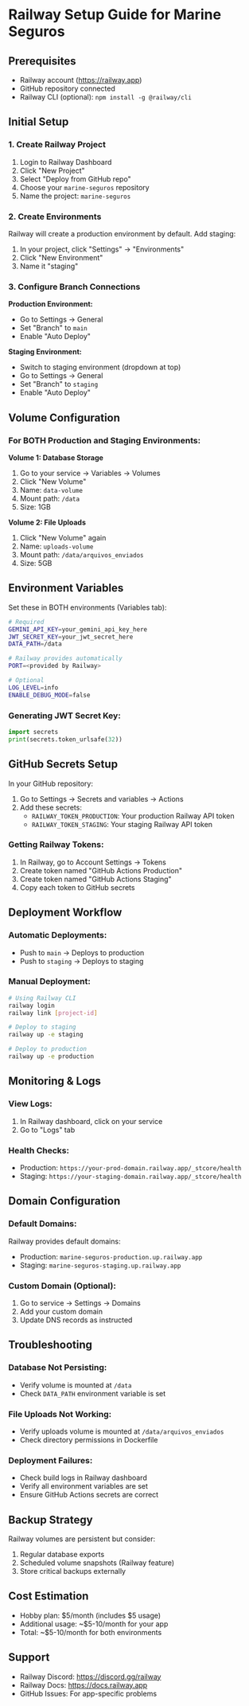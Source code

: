 # Railway Setup Guide for Marine Seguros

## Prerequisites
- Railway account (https://railway.app)
- GitHub repository connected
- Railway CLI (optional): `npm install -g @railway/cli`

## Initial Setup

### 1. Create Railway Project
1. Login to Railway Dashboard
2. Click "New Project"
3. Select "Deploy from GitHub repo"
4. Choose your `marine-seguros` repository
5. Name the project: `marine-seguros`

### 2. Create Environments
Railway will create a production environment by default. Add staging:
1. In your project, click "Settings" → "Environments"
2. Click "New Environment"
3. Name it "staging"

### 3. Configure Branch Connections
**Production Environment:**
- Go to Settings → General
- Set "Branch" to `main`
- Enable "Auto Deploy"

**Staging Environment:**
- Switch to staging environment (dropdown at top)
- Go to Settings → General
- Set "Branch" to `staging`
- Enable "Auto Deploy"

## Volume Configuration

### For BOTH Production and Staging Environments:

**Volume 1: Database Storage**
1. Go to your service → Variables → Volumes
2. Click "New Volume"
3. Name: `data-volume`
4. Mount path: `/data`
5. Size: 1GB

**Volume 2: File Uploads**
1. Click "New Volume" again
2. Name: `uploads-volume`
3. Mount path: `/data/arquivos_enviados`
4. Size: 5GB

## Environment Variables

Set these in BOTH environments (Variables tab):

```bash
# Required
GEMINI_API_KEY=your_gemini_api_key_here
JWT_SECRET_KEY=your_jwt_secret_here
DATA_PATH=/data

# Railway provides automatically
PORT=<provided by Railway>

# Optional
LOG_LEVEL=info
ENABLE_DEBUG_MODE=false
```

### Generating JWT Secret Key:
```python
import secrets
print(secrets.token_urlsafe(32))
```

## GitHub Secrets Setup

In your GitHub repository:
1. Go to Settings → Secrets and variables → Actions
2. Add these secrets:
   - `RAILWAY_TOKEN_PRODUCTION`: Your production Railway API token
   - `RAILWAY_TOKEN_STAGING`: Your staging Railway API token

### Getting Railway Tokens:
1. In Railway, go to Account Settings → Tokens
2. Create token named "GitHub Actions Production"
3. Create token named "GitHub Actions Staging"
4. Copy each token to GitHub secrets

## Deployment Workflow

### Automatic Deployments:
- Push to `main` → Deploys to production
- Push to `staging` → Deploys to staging

### Manual Deployment:
```bash
# Using Railway CLI
railway login
railway link [project-id]

# Deploy to staging
railway up -e staging

# Deploy to production
railway up -e production
```

## Monitoring & Logs

### View Logs:
1. In Railway dashboard, click on your service
2. Go to "Logs" tab

### Health Checks:
- Production: `https://your-prod-domain.railway.app/_stcore/health`
- Staging: `https://your-staging-domain.railway.app/_stcore/health`

## Domain Configuration

### Default Domains:
Railway provides default domains:
- Production: `marine-seguros-production.up.railway.app`
- Staging: `marine-seguros-staging.up.railway.app`

### Custom Domain (Optional):
1. Go to service → Settings → Domains
2. Add your custom domain
3. Update DNS records as instructed

## Troubleshooting

### Database Not Persisting:
- Verify volume is mounted at `/data`
- Check `DATA_PATH` environment variable is set

### File Uploads Not Working:
- Verify uploads volume is mounted at `/data/arquivos_enviados`
- Check directory permissions in Dockerfile

### Deployment Failures:
- Check build logs in Railway dashboard
- Verify all environment variables are set
- Ensure GitHub Actions secrets are correct

## Backup Strategy

Railway volumes are persistent but consider:
1. Regular database exports
2. Scheduled volume snapshots (Railway feature)
3. Store critical backups externally

## Cost Estimation

- Hobby plan: $5/month (includes $5 usage)
- Additional usage: ~$5-10/month for your app
- Total: ~$5-10/month for both environments

## Support

- Railway Discord: https://discord.gg/railway
- Railway Docs: https://docs.railway.app
- GitHub Issues: For app-specific problems